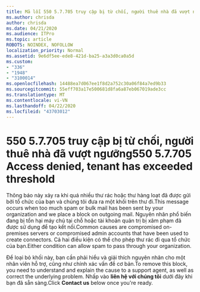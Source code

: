 ```yaml
---
title: Mã lỗi 550 5.7.705 truy cập bị từ chối, người thuê nhà đã vượt ngưỡng
ms.author: chrisda
author: chrisda
ms.date: 04/21/2020
ms.audience: ITPro
ms.topic: article
ROBOTS: NOINDEX, NOFOLLOW
localization_priority: Normal
ms.assetid: 9e6df5ee-ede8-421d-ba25-a3a3d0ca0a5d
ms.custom:
- "336"
- "1948"
- "3100014"
ms.openlocfilehash: 14488ea7d067ee1f8d2a752c30a06f84a7ed9b33
ms.sourcegitcommit: 55eff703a17e500681d8fa6a87eb067019ade3cc
ms.translationtype: MT
ms.contentlocale: vi-VN
ms.lasthandoff: 04/22/2020
ms.locfileid: "43703012"
---
```

# <a name="550-57705-access-denied-tenant-has-exceeded-threshold"></a><span data-ttu-id="3174a-102">550 5.7.705 truy cập bị từ chối, người thuê nhà đã vượt ngưỡng</span><span class="sxs-lookup"><span data-stu-id="3174a-102">550 5.7.705 Access denied, tenant has exceeded threshold</span></span>

<span data-ttu-id="3174a-103">Thông báo này xảy ra khi quá nhiều thư rác hoặc thư hàng loạt đã được gửi bởi tổ chức của bạn và chúng tôi đưa ra một khối trên thư đi.</span><span class="sxs-lookup"><span data-stu-id="3174a-103">This message occurs when too much spam or bulk mail has been sent by your organization and we place a block on outgoing mail.</span></span>
<span data-ttu-id="3174a-104">Nguyên nhân phổ biến đang bị tổn hại máy chủ tại chỗ hoặc tài khoản quản trị bị xâm phạm đã được sử dụng để tạo kết nối.</span><span class="sxs-lookup"><span data-stu-id="3174a-104">Common causes are compromised on-premises servers or compromised admin accounts that have been used to create connectors.</span></span> <span data-ttu-id="3174a-105">Cả hai điều kiện có thể cho phép thư rác đi qua tổ chức của bạn.</span><span class="sxs-lookup"><span data-stu-id="3174a-105">Either condition can allow spam to pass through your organization.</span></span>

<span data-ttu-id="3174a-106">Để loại bỏ khối này, bạn cần phải hiểu và giải thích nguyên nhân cho một nhân viên hỗ trợ, cũng như chính xác vấn đề cơ bản.</span><span class="sxs-lookup"><span data-stu-id="3174a-106">To remove this block, you need to understand and explain the cause to a support agent, as well as correct the underlying problem.</span></span>
<span data-ttu-id="3174a-107">Nhấp vào **liên hệ với chúng tôi** dưới đây khi bạn đã sẵn sàng.</span><span class="sxs-lookup"><span data-stu-id="3174a-107">Click **Contact us** below once you're ready.</span></span>
